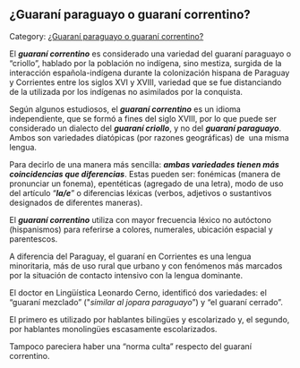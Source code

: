 ## ¿Guaraní paraguayo o guaraní correntino?

Category: [¿Guaraní paraguayo o guaraní correntino?](http://descubrircorrientes.com.ar/2012/index.php/2363-diccionario-guarani/gramatica-elemental-de-la-lengua-guarani/nociones-elementales-de-fonologia-guarani/primera-regla-ortografica/historia-del-alfabeto-guarani/guarani-paraguayo-o-guarani-correntino)

El _**guaraní correntino**_ es considerado una variedad del guaraní paraguayo o “criollo”, hablado por la población no indígena, sino mestiza, surgida de la interacción española-indígena durante la colonización hispana de Paraguay y Corrientes entre los siglos XVI y XVIII, variedad que se fue distanciando de la utilizada por los indígenas no asimilados por la conquista.

Según algunos estudiosos, el _**guaraní correntino**_ es un idioma independiente, que se formó a fines del siglo XVIII, por lo que puede ser considerado un dialecto del _**guaraní criollo**_, y no del _**guaraní paraguayo**_. Ambos son variedades diatópicas (por razones geográficas) de  una misma lengua.

Para decirlo de una manera más sencilla: _**ambas variedades tienen más coincidencias que diferencias**_. Estas pueden ser: fonémicas (manera de pronunciar un fonema), epentéticas (agregado de una letra), modo de uso del artículo “_**la/e**_” o diferencias léxicas (verbos, adjetivos o sustantivos designados de diferentes maneras).

El _**guaraní correntino**_ utiliza con mayor frecuencia léxico no autóctono (hispanismos) para referirse a colores, numerales, ubicación espacial y parentescos.

A diferencia del Paraguay, el guaraní en Corrientes es una lengua minoritaria, más de uso rural que urbano y con fenómenos más marcados por la situación de contacto intensivo con la lengua dominante.

El doctor en Lingüística Leonardo Cerno, identificó dos variedades: el “guaraní mezclado” ("_similar al jopara paraguayo_”) y “el guaraní cerrado”.

El primero es utilizado por hablantes bilingües y escolarizado y, el segundo, por hablantes monolingües escasamente escolarizados.

Tampoco pareciera haber una “norma culta” respecto del guaraní correntino.